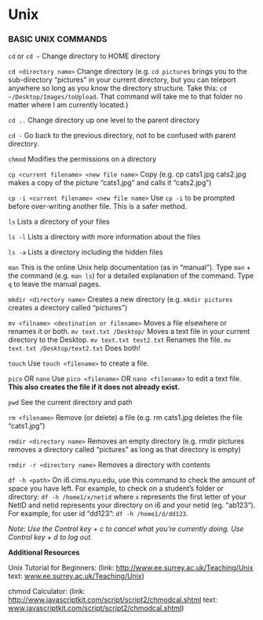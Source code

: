 # Unix

### BASIC UNIX COMMANDS

`cd` or `cd ~`
Change directory to HOME directory

`cd <directory name>`
Change directory (e.g. `cd pictures` brings you to the sub-directory “pictures” in your current directory, but you can teleport anywhere so long as you know the directory structure. Take this: `cd ~/Desktop/Images/toUpload`. That command will take me to that folder no matter where I am currently located.)

`cd ..`
Change directory up one level to the parent directory

`cd -`
Go back to the previous directory, not to be confused with parent directory.

`chmod`
Modifies the permissions on a directory

`cp <current filename> <new file name>`
Copy (e.g. cp cats1.jpg cats2.jpg makes a copy of the picture “cats1.jpg” and calls it “cats2.jpg”)

`cp -i <current filename> <new file name>`
Use `cp -i` to be prompted before over-writing another file. This is a safer method.

`ls`
Lists a directory of your files

`ls -l`
Lists a directory with more information about the files

`ls -a`
Lists a directory including the hidden files

`man`
This is the online Unix help documentation (as in “manual”). Type `man` + the command (e.g. `man ls`) for a detailed explanation of the command. Type `q` to leave the manual pages.

`mkdir <directory name>`
Creates a new directory (e.g. `mkdir pictures` creates a directory called “pictures”)

`mv <filname> <destination or filename>`
Moves a file elsewhere or renames it or both. `mv text.txt /Desktop/` Moves a text file in your current directory to the Desktop. `mv text.txt text2.txt` Renames the file. `mv text.txt /Desktop/text2.txt` Does both!

`touch`
Use `touch <filename>` to create a file.

`pico` OR `nano`
Use `pico <filename>` OR `nano <filename>` to edit a text file. **This also creates the file if it does not already exist.**

`pwd`
See the current directory and path

`rm <filename>`
Remove (or delete) a file (e.g. rm cats1.jpg deletes the file “cats1.jpg”)

`rmdir <directory name>`
Removes an empty directory (e.g. rmdir pictures removes a directory called “pictures” as long as that directory is empty)

`rmdir -r <directory name>`
Removes a directory with contents

`df -h <path>`
On i6.cims.nyu.edu, use this command to check the amount of space you have left. For example, to check on a student’s folder or directory: `df -h /home1/x/netid` where `x` represents the first letter of your NetID and netid represents your directory on i6 and your netid (eg. “ab123”). For example, for user id “dd123”: `df -h /home1/d/dd123`.

*Note: Use the Control key + c to cancel what you’re currently doing. Use Control key + d to log out.*

**Additional Resources**

Unix Tutorial for Beginners: (link: http://www.ee.surrey.ac.uk/Teaching/Unix text: www.ee.surrey.ac.uk/Teaching/Unix)

chmod Calculator: (link: http://www.javascriptkit.com/script/script2/chmodcal.shtml text: www.javascriptkit.com/script/script2/chmodcal.shtml)
